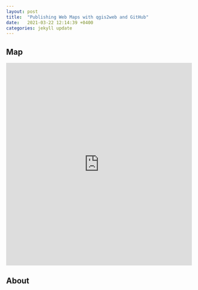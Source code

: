 ```yaml
---
layout: post
title:  "Publishing Web Maps with qgis2web and GitHub"
date:   2021-03-22 12:14:39 +0400
categories: jekyll update
---
```

## Map

<iframe src="https://taylorhixson.github.io/WF/webapp" width="100%" height="550px" frameborder="0" allowfullscreen="allowfullscreen"></iframe>


## About
